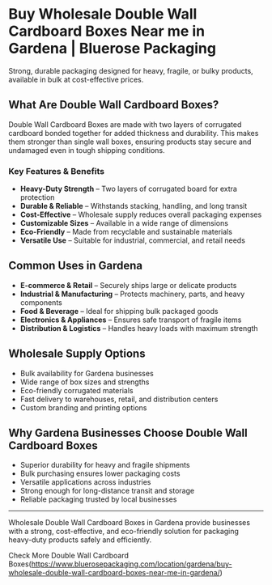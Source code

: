 # Buy Wholesale Double Wall Cardboard Boxes Near me in Gardena | Bluerose Packaging

Strong, durable packaging designed for heavy, fragile, or bulky products, available in bulk at cost-effective prices.

## What Are Double Wall Cardboard Boxes?

Double Wall Cardboard Boxes are made with two layers of corrugated cardboard bonded together for added thickness and durability. This makes them stronger than single wall boxes, ensuring products stay secure and undamaged even in tough shipping conditions.  

### Key Features & Benefits

- **Heavy-Duty Strength** – Two layers of corrugated board for extra protection  
- **Durable & Reliable** – Withstands stacking, handling, and long transit  
- **Cost-Effective** – Wholesale supply reduces overall packaging expenses  
- **Customizable Sizes** – Available in a wide range of dimensions  
- **Eco-Friendly** – Made from recyclable and sustainable materials  
- **Versatile Use** – Suitable for industrial, commercial, and retail needs  

## Common Uses in Gardena

- **E-commerce & Retail** – Securely ships large or delicate products  
- **Industrial & Manufacturing** – Protects machinery, parts, and heavy components  
- **Food & Beverage** – Ideal for shipping bulk packaged goods  
- **Electronics & Appliances** – Ensures safe transport of fragile items  
- **Distribution & Logistics** – Handles heavy loads with maximum strength  

## Wholesale Supply Options

- Bulk availability for Gardena businesses  
- Wide range of box sizes and strengths  
- Eco-friendly corrugated materials  
- Fast delivery to warehouses, retail, and distribution centers  
- Custom branding and printing options  

## Why Gardena Businesses Choose Double Wall Cardboard Boxes

- Superior durability for heavy and fragile shipments  
- Bulk purchasing ensures lower packaging costs  
- Versatile applications across industries  
- Strong enough for long-distance transit and storage  
- Reliable packaging trusted by local businesses  

---

Wholesale Double Wall Cardboard Boxes in Gardena provide businesses with a strong, cost-effective, and eco-friendly solution for packaging heavy-duty products safely and efficiently.  

Check More Double Wall Cardboard Boxes(https://www.bluerosepackaging.com/location/gardena/buy-wholesale-double-wall-cardboard-boxes-near-me-in-gardena/)
